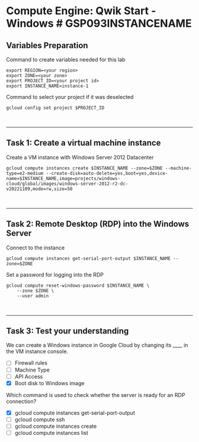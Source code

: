 # **Compute Engine: Qwik Start - Windows # GSP093**INSTANCENAME

## **Variables Preparation**

Command to create variables needed for this lab

    export REGION=<your region>
    export ZONE=<your zone>
    export PROJECT_ID=<your project id>
    export INSTANCE_NAME=instance-1

Command to select your project if it was deselected

    gcloud config set project $PROJECT_ID

<br>

---

## **Task 1: Create a virtual machine instance**

Create a VM instance with Windows Server 2012 Datacenter

    gcloud compute instances create $INSTANCE_NAME --zone=$ZONE --machine-type=e2-medium --create-disk=auto-delete=yes,boot=yes,device-name=$INSTANCE_NAME,image=projects/windows-cloud/global/images/windows-server-2012-r2-dc-v20221109,mode=rw,size=50

<br>

---

## **Task 2: Remote Desktop (RDP) into the Windows Server**

Connect to the instance

    gcloud compute instances get-serial-port-output $INSTANCE_NAME --zone=$ZONE

Set a password for logging into the RDP

    gcloud compute reset-windows-password $INSTANCE_NAME \
        --zone $ZONE \
        --user admin

<br>

---

## **Task 3: Test your understanding**

We can create a Windows instance in Google Cloud by changing its \_\_\_\_ in the VM instance console.

- [ ] Firewall rules
- [ ] Machine Type
- [ ] API Access
- [x] Boot disk to Windows image

Which command is used to check whether the server is ready for an RDP connection?

- [x] gcloud compute instances get-serial-port-output
- [ ] gcloud compute ssh
- [ ] gcloud compute instances create
- [ ] gcloud compute instances list
